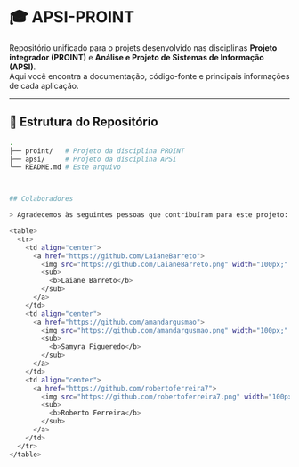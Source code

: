 # 🎓 APSI-PROINT

Repositório unificado para o projets desenvolvido nas disciplinas **Projeto integrador (PROINT)** e **Análise e Projeto de Sistemas de Informação (APSI)**.  
Aqui você encontra a documentação, código-fonte e principais informações de cada aplicação.

---

## 📌 Estrutura do Repositório
```bash
.
├── proint/   # Projeto da disciplina PROINT
├── apsi/     # Projeto da disciplina APSI
└── README.md # Este arquivo



## Colaboradores

> Agradecemos às seguintes pessoas que contribuíram para este projeto:

<table>
  <tr>
    <td align="center">
      <a href="https://github.com/LaianeBarreto">
        <img src="https://github.com/LaianeBarreto.png" width="100px;" alt="Foto de perfil de Laiane Barreto"/><br>
        <sub>
          <b>Laiane Barreto</b>
        </sub>
      </a>
    </td>
    <td align="center">
      <a href="https://github.com/amandargusmao">
        <img src="https://github.com/amandargusmao.png" width="100px;" alt="Foto de perfil de Amanda Gusmão"/><br>
        <sub>
          <b>Samyra Figueredo</b>
        </sub>
      </a>
    </td>
    <td align="center">
      <a href="https://github.com/robertoferreira7">
        <img src="https://github.com/robertoferreira7.png" width="100px;" alt="Foto de perfil de Roberto Ferreira"/><br>
        <sub>
          <b>Roberto Ferreira</b>
        </sub>
      </a>
    </td>
  </tr>
</table>
